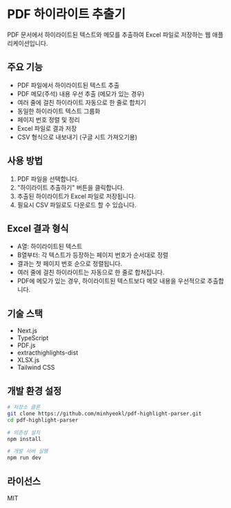 # PDF 하이라이트 추출기

PDF 문서에서 하이라이트된 텍스트와 메모를 추출하여 Excel 파일로 저장하는 웹 애플리케이션입니다.

## 주요 기능

- PDF 파일에서 하이라이트된 텍스트 추출
- PDF 메모(주석) 내용 우선 추출 (메모가 있는 경우)
- 여러 줄에 걸친 하이라이트 자동으로 한 줄로 합치기
- 동일한 하이라이트 텍스트 그룹화
- 페이지 번호 정렬 및 정리
- Excel 파일로 결과 저장
- CSV 형식으로 내보내기 (구글 시트 가져오기용)

## 사용 방법

1. PDF 파일을 선택합니다.
2. "하이라이트 추출하기" 버튼을 클릭합니다.
3. 추출된 하이라이트가 Excel 파일로 저장됩니다.
4. 필요시 CSV 파일로도 다운로드 할 수 있습니다.

## Excel 결과 형식

- A열: 하이라이트된 텍스트
- B열부터: 각 텍스트가 등장하는 페이지 번호가 순서대로 정렬
- 결과는 첫 페이지 번호 순으로 정렬됩니다.
- 여러 줄에 걸친 하이라이트는 자동으로 한 줄로 합쳐집니다.
- PDF에 메모가 있는 경우, 하이라이트된 텍스트보다 메모 내용을 우선적으로 추출합니다.

## 기술 스택

- Next.js
- TypeScript
- PDF.js
- extracthighlights-dist
- XLSX.js
- Tailwind CSS

## 개발 환경 설정

```bash
# 저장소 클론
git clone https://github.com/minhyeokl/pdf-highlight-parser.git
cd pdf-highlight-parser

# 의존성 설치
npm install

# 개발 서버 실행
npm run dev
```

## 라이선스

MIT
